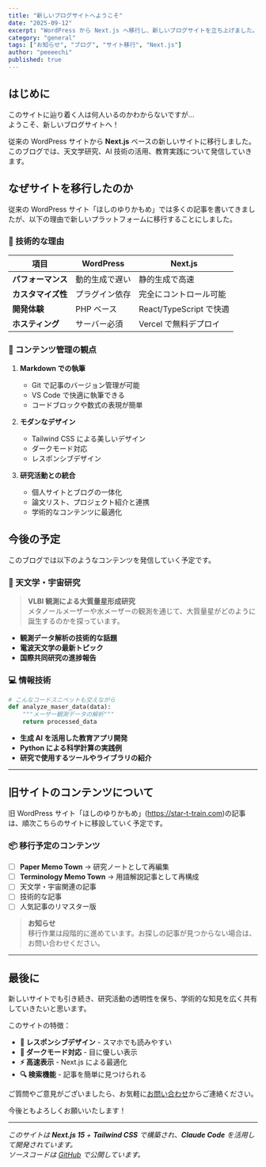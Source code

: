 ```yaml
---
title: "新しいブログサイトへようこそ"
date: "2025-09-12"
excerpt: "WordPress から Next.js へ移行し、新しいブログサイトを立ち上げました。研究活動や技術的な発見について発信していきます。"
category: "general"
tags: ["お知らせ", "ブログ", "サイト移行", "Next.js"]
author: "peeeechi"
published: true
---
```


## はじめに

このサイトに辿り着く人は何人いるのかわからないですが...  
ようこそ、新しいブログサイトへ！

従来の WordPress サイトから **Next.js** ベースの新しいサイトに移行しました。このブログでは、天文学研究、AI 技術の活用、教育実践について発信していきます。

## なぜサイトを移行したのか

従来の WordPress サイト「ほしのゆりかもめ」では多くの記事を書いてきましたが、以下の理由で新しいプラットフォームに移行することにしました。

### 🚀 技術的な理由

| 項目 | WordPress | Next.js |
|------|-----------|---------|
| **パフォーマンス** | 動的生成で遅い | 静的生成で高速 |
| **カスタマイズ性** | プラグイン依存 | 完全にコントロール可能 |
| **開発体験** | PHP ベース | React/TypeScript で快適 |
| **ホスティング** | サーバー必須 | Vercel で無料デプロイ |

### 📝 コンテンツ管理の観点

1. **Markdown での執筆**
   - Git で記事のバージョン管理が可能
   - VS Code で快適に執筆できる
   - コードブロックや数式の表現が簡単

2. **モダンなデザイン**
   - Tailwind CSS による美しいデザイン
   - ダークモード対応
   - レスポンシブデザイン

3. **研究活動との統合**
   - 個人サイトとブログの一体化
   - 論文リスト、プロジェクト紹介と連携
   - 学術的なコンテンツに最適化

## 今後の予定

このブログでは以下のようなコンテンツを発信していく予定です。

### 🌟 天文学・宇宙研究

> **VLBI 観測による大質量星形成研究**  
> メタノールメーザーや水メーザーの観測を通じて、大質量星がどのように誕生するのかを探っています。

- **観測データ解析の技術的な話題**
- **電波天文学の最新トピック**
- **国際共同研究の進捗報告**

### 💻 情報技術

```python
# こんなコードスニペットも交えながら
def analyze_maser_data(data):
    """メーザー観測データの解析"""
    return processed_data
```

- **生成 AI を活用した教育アプリ開発**
- **Python による科学計算の実践例**
- **研究で使用するツールやライブラリの紹介**

---

## 旧サイトのコンテンツについて

旧 WordPress サイト「ほしのゆりかもめ」(https://star-t-train.com)の記事は、順次こちらのサイトに移設していく予定です。

### 📦 移行予定のコンテンツ

- [ ] **Paper Memo Town** → 研究ノートとして再編集
- [ ] **Terminology Memo Town** → 用語解説記事として再構成
- [ ] 天文学・宇宙関連の記事
- [ ] 技術的な記事
- [ ] 人気記事のリマスター版

> **お知らせ**  
> 移行作業は段階的に進めています。お探しの記事が見つからない場合は、お問い合わせください。

---

## 最後に

新しいサイトでも引き続き、研究活動の透明性を保ち、学術的な知見を広く共有していきたいと思います。

このサイトの特徴：
- **📱 レスポンシブデザイン** - スマホでも読みやすい
- **🌙 ダークモード対応** - 目に優しい表示
- **⚡ 高速表示** - Next.js による最適化
- **🔍 検索機能** - 記事を簡単に見つけられる

ご質問やご意見がございましたら、お気軽に[お問い合わせ](/contact)からご連絡ください。

今後ともよろしくお願いいたします！

---

*このサイトは **Next.js 15** + **Tailwind CSS** で構築され、**Claude Code** を活用して開発されています。*  
*ソースコードは [GitHub](https://github.com/peeeeechi/star-t-rain) で公開しています。*